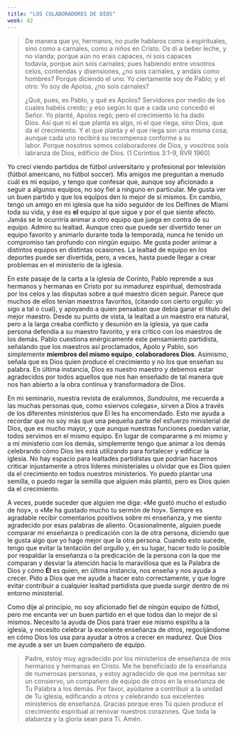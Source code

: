 ```yaml
---
title: "LOS COLABORADORES DE DIOS"
week: 42
---
```


> De manera que yo, hermanos, no pude hablaros como a espirituales,
> sino como a carnales, como a niños en Cristo. Os di a beber leche, y
> no vianda; porque aún no erais capaces, ni sois capaces
> todavía, porque aún sois carnales; pues habiendo entre vosotros celos,
> contiendas y disensiones, ¿no sois carnales, y andáis como
> hombres? Porque diciendo el uno: Yo ciertamente soy de Pablo; y el
> otro: Yo soy de Apolos, ¿no sois carnales? 
>
> ¿Qué, pues, es Pablo, y qué es Apolos? Servidores por medio de los
> cuales habéis creído; y eso según lo que a cada uno concedió el
> Señor. Yo planté, Apolos regó; pero el crecimiento lo ha dado
> Dios. Así que ni el que planta es algo, ni el que riega, sino Dios,
> que da el crecimiento. Y el que planta y el que riega son una misma
> cosa; aunque cada uno recibirá su recompensa conforme a su
> labor. Porque nosotros somos colaboradores de Dios, y vosotros sois
> labranza de Dios, edificio de Dios. (1 Corintios 3:1-9, RVR 1960)

Yo crecí viendo partidos de fútbol universitario y profesional por
televisión (fútbol americano, no fútbol soccer). Mis amigos me preguntan
a menudo cuál es mi equipo, y tengo que confesar que, aunque soy
aficionado a seguir a algunos equipos, no soy fiel a ninguno en
particular. Me gusta ver un buen partido y que los equipos den lo mejor
de sí mismos. En cambio, tengo un amigo en mi iglesia que ha sido
seguidor de los Delfines de Miami toda su vida, y ése es **el** equipo
al que sigue y por el que siente afecto. Jamás se le ocurriría animar a
otro equipo que juega en contra de su equipo. Admiro su lealtad. Aunque
creo que puede ser divertido tener un equipo favorito y animarlo durante
toda la temporada, nunca he tenido un compromiso tan profundo con ningún
equipo. Me gusta poder animar a distintos equipos en distintas
ocasiones. La lealtad de equipo en los deportes puede ser divertida,
pero, a veces, hasta puede llegar a crear problemas en el ministerio de
la iglesia.

En este pasaje de la carta a la iglesia de Corinto, Pablo reprende a sus
hermanos y hermanas en Cristo por su inmadurez espiritual, demostrada
por los celos y las disputas sobre a qué maestro dicen seguir. Parece
que muchos de ellos tenían maestros favoritos, (citando con cierto
orgullo: yo sigo a tal o cual), y apoyando a quien pensaban que debía
ganar el título del mejor maestro. Desde su punto de vista, la lealtad a
un maestro era natural, pero a la larga creaba conflicto y desunión en
la iglesia, ya que cada persona defendía a su maestro favorito, y era
crítico con los maestros de los demás. Pablo cuestiona enérgicamente
este pensamiento partidista, señalando que los maestros así proclamados,
Apolo y Pablo, son simplemente **miembros del mismo equipo**,
**colaboradores Dios**. Asimismo, señala que es Dios quien produce el
crecimiento y no los que enseñan su palabra. En última instancia, Dios
es nuestro maestro y debemos estar agradecidos por todos aquellos que
nos han enseñado de tal manera que nos han abierto a la obra continua y
transformadora de Dios.

En mi seminario, nuestra revista de exalumnos, *Sundoulos,* me recuerda
a las muchas personas que, como «siervos colegas», sirven a Dios a
través de los diferentes ministerios que Él les ha encomendado. Esto me
ayuda a recordar que no soy más que una pequeña parte del esfuerzo
ministerial de Dios, que es mucho mayor, y que aunque nuestras funciones
puedan variar, todos servimos en el mismo equipo. En lugar de compararme
a mí mismo y a mi ministerio con los demás, simplemente tengo que animar
a los demás celebrando cómo Dios les está utilizando para fortalecer y
edificar la iglesia. No hay espacio para lealtades partidistas que
podrían hacernos criticar injustamente a otros líderes ministeriales u
olvidar que es Dios quien da el crecimiento en todos nuestros
ministerios. Yo puedo plantar una semilla, o puedo regar la semilla que
alguien más plantó, pero es Dios quien da el crecimiento.

A veces, puede suceder que alguien me diga: «Me gustó mucho el estudio
de hoy», o «Me ha gustado mucho tu sermón de hoy». Siempre es agradable
recibir comentarios positivos sobre mi enseñanza, y me siento agradecido
por esas palabras de aliento. Ocasionalmente, alguien puede comparar mi
enseñanza o predicación con la de otra persona, diciendo que le gusta
algo que yo hago mejor que la otra persona. Cuando esto sucede, tengo
que evitar la tentación del orgullo y, en su lugar, hacer todo lo
posible por respaldar la enseñanza o la predicación de la persona con la
que me comparan y desviar la atención hacia lo maravillosa que es la
Palabra de Dios y cómo **Él** es quien, en última instancia, nos enseña
y nos ayuda a crecer. Pido a Dios que me ayude a hacer esto
correctamente, y que logre evitar contribuir a cualquier lealtad
partidista que pueda surgir dentro de mi entorno ministerial.

Como dije al principio, no soy aficionado fiel de ningún equipo de
fútbol, pero me encanta ver un buen partido en el que todos dan lo mejor
de sí mismos. Necesito la ayuda de Dios para traer ese mismo espíritu a
la iglesia, y necesito celebrar la excelente enseñanza de otros,
regocijándome en cómo Dios los usa para ayudar a otros a crecer en
madurez. Que Dios me ayude a ser un buen compañero de equipo.

> Padre, estoy muy agradecido por los ministerios de enseñanza de mis
> hermanos y hermanas en Cristo. Me he beneficiado de la enseñanza de
> numerosas personas, y estoy agradecido de que me permitas ser un
> consiervo, un compañero de equipo de otros en la enseñanza de Tu
> Palabra a los demás. Por favor, ayúdame a contribuir a la unidad de Tu
> iglesia, edificando a otros y celebrando sus excelentes ministerios de
> enseñanza. Gracias porque eres Tú quien produce el crecimiento
> espiritual al renovar nuestros corazones. Que toda la alabanza y la
> gloria sean para Ti. Amén.
